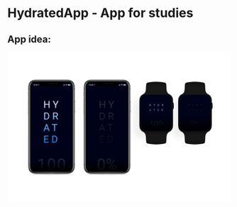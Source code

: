 # HydratedApp - App for studies 

## App idea:

![App idea](https://github.com/dmbsk/HydratedApp/raw/master/docs/idea.png "App idea")